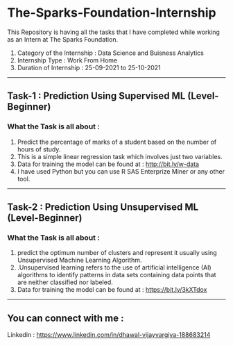 # The-Sparks-Foundation-Internship
This Repository is having all the tasks that I have completed while working as an Intern at The Sparks Foundation.

1. Category of the Internship : Data Science and Buisness Analytics
2. Internship Type : Work From Home
3. Duration of Internship : 25-09-2021 to 25-10-2021

-----
## Task-1 : Prediction Using Supervised ML (Level-Beginner)

### What the Task is all about :
1. Predict the percentage of marks of a student based on the number of hours of study.
2. This is a simple linear regression task which involves just two variables.
3. Data for training the model can be found at : http://bit.ly/w-data
4. I have used Python but you can use R SAS Enterprize Miner or any other tool.

-----
## Task-2 : Prediction Using Unsupervised ML (Level-Beginner)

### What the Task is all about :
1. predict the optimum number of clusters and represent it usually using Unsupervised Machine Learning Algorithm.
2. .Unsupervised learning refers to the use of artificial intelligence (AI) algorithms to identify patterns in data sets containing data points that are neither classified nor labeled.
3. Data for training the model can be found at : https://bit.ly/3kXTdox

-----
## You can connect with me :
Linkedin : https://www.linkedin.com/in/dhawal-vijayvargiya-188683214


